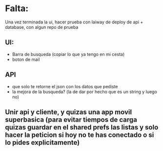 # Falta:

Una vez terminada la ui, hacer prueba con laiway de deploy de api + database, con algun repo de prueba

## UI:
+ Barra de busqueda (copiar lo que ya tengo en mi cesta)
+ boton de mail

## API
+ que solo te retorne el json con los datos que pediste
+ la mejora de la busqueda? (la de dar por hecho que es un string y luego no)


Unir api y cliente, y quizas una app movil superbasica (para evitar tiempos de carga quizas guardar en el shared prefs las listas y solo hacer la peticion si hoy no te has conectado o si lo pides explicitamente)
-------------------------------------------------



